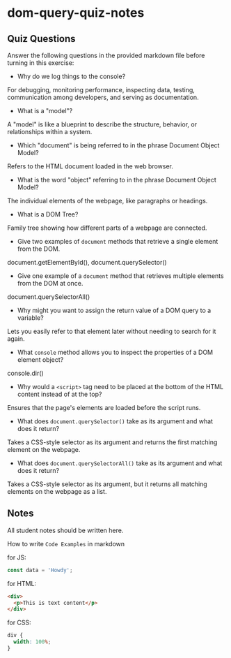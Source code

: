 # dom-query-quiz-notes

## Quiz Questions

Answer the following questions in the provided markdown file before turning in this exercise:

- Why do we log things to the console?

For debugging, monitoring performance, inspecting data, testing, communication among developers, and serving as documentation.

- What is a "model"?

A "model" is like a blueprint to describe the structure, behavior, or relationships within a system.

- Which "document" is being referred to in the phrase Document Object Model?

Refers to the HTML document loaded in the web browser.

- What is the word "object" referring to in the phrase Document Object Model?

The individual elements of the webpage, like paragraphs or headings.

- What is a DOM Tree?

Family tree showing how different parts of a webpage are connected.

- Give two examples of `document` methods that retrieve a single element from the DOM.

document.getElementById(), document.querySelector()

- Give one example of a `document` method that retrieves multiple elements from the DOM at once.

document.querySelectorAll()

- Why might you want to assign the return value of a DOM query to a variable?

Lets you easily refer to that element later without needing to search for it again.

- What `console` method allows you to inspect the properties of a DOM element object?

console.dir()

- Why would a `<script>` tag need to be placed at the bottom of the HTML content instead of at the top?

Ensures that the page's elements are loaded before the script runs.

- What does `document.querySelector()` take as its argument and what does it return?

Takes a CSS-style selector as its argument and returns the first matching element on the webpage.

- What does `document.querySelectorAll()` take as its argument and what does it return?

Takes a CSS-style selector as its argument, but it returns all matching elements on the webpage as a list.

## Notes

All student notes should be written here.

How to write `Code Examples` in markdown

for JS:

```javascript
const data = 'Howdy';
```

for HTML:

```html
<div>
  <p>This is text content</p>
</div>
```

for CSS:

```css
div {
  width: 100%;
}
```
